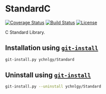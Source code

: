# StandardC
[![Coverage Status](https://coveralls.io/repos/github/ychnlgy/StandardC/badge.svg?branch=master&service=github)](https://coveralls.io/github/ychnlgy/StandardC?branch=master)
[![Build Status](https://travis-ci.org/ychnlgy/StandardC.png)](https://travis-ci.org/ychnlgy/StandardC)
[![License](https://img.shields.io/badge/License-MIT-blue.svg)](https://opensource.org/licenses/MIT)

C Standard Library.

## Installation using [```git-install```](https://github.com/ychnlgy/GitInstaller)
```bash
git-install.py ychnlgy/Standard
```

## Uninstall using [```git-install```](https://github.com/ychnlgy/GitInstaller)
```bash
git-install.py --uninstall ychnlgy/Standard
```
